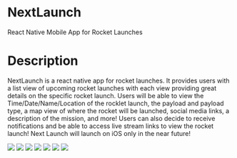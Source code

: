 # NextLaunch
React Native Mobile App for Rocket Launches

# Description
  NextLaunch is a react native app for rocket launches. It provides users with a list view of upcoming rocket launches with each view providing great details on the specific rocket launch. Users will be able to view the Time/Date/Name/Location of the rocklet launch, the payload and payload type, a map view of where the rocket will be launched, social media links, a description of the mission, and more! Users can also decide to receive notifications and be able to access live stream links to view the rocket launch! Next Launch will launch on iOS only in the near future!

![](Images/main1.tiff)
![](Images/main2.PNG)
![](Images/settings1.tiff)
![](Images/settings2.tiff)
![](Images/info3.tiff)
![](Images/info2.PNG)
![](Images/info1.PNG)
